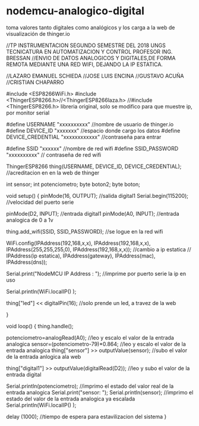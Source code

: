 # nodemcu-analogico-digital
toma valores tanto digitales como analógicos y los carga a la web de visualización de thinger.io

//TP INSTRUMENTACION SEGUNDO SEMESTRE DEL 2018 UNGS TECNICATURA EN AUTOMATIZACION Y CONTROL PROFESOR ING. BRESSAN
//ENVIO DE DATOS ANALOGICOS Y DIGITALES,DE FORMA REMOTA MEDIANTE UNA RED WIFI, DEJANDO LA IP ESTATICA.

//LAZARO EMANUEL SCHIEDA
//JOSE LUIS ENCINA
//GUSTAVO ACUÑA
//CRISTIAN CHAPARRO


#include <ESP8266WiFi.h>
#include <ThingerESP8266.h>//<ThingerESP8266laza.h>              //#include <ThingerESP8266.h> libreria original, solo se modifico para que muestre ip, por monitor serial


#define USERNAME "xxxxxxxxxx"                                    //nombre de usuario de thinger.io
#define DEVICE_ID "xxxxxxx"                                      //espacio donde cargo los datos
#define DEVICE_CREDENTIAL "xxxxxxxxxxxx"                         //contraseña para entrar 

#define SSID  "xxxxxx"                                           //nombre de red wifi
#define SSID_PASSWORD "xxxxxxxxxx"                               // contraseña de red wifi

ThingerESP8266 thing(USERNAME, DEVICE_ID, DEVICE_CREDENTIAL);    //acreditacion en en la web de thinger

int sensor;
int potenciometro;
byte boton2;
byte boton;

void setup()
{
  pinMode(16, OUTPUT);                                           //salida digital1
  Serial.begin(115200);                                          //velocidad del puerto serie
    
  pinMode(D2, INPUT);                                            //entrada digital1
  pinMode(A0, INPUT);                                            //entrada analogica de 0 a 1v
  
  thing.add_wifi(SSID, SSID_PASSWORD);                           //se logue en la red wifi
   
  WiFi.config(IPAddress(192,168,x,x), IPAddress(192,168,x,x), IPAddress(255,255,255,0), IPAddress(192,168,x,x)); //cambio a ip estatica
  //          IPAddress(ip estatica),   IPAddress(gateway),      IPAddress(mac),           IPAddress(dns));
            
  Serial.print("NodeMCU IP Address : ");                         //imprime por puerto serie la ip en uso
  
  Serial.println(WiFi.localIP() );
  
  
  thing["led"] << digitalPin(16);                                //solo prende un led, a travez de la web  
  
}

void loop() 
{
  thing.handle();
  
  potenciometro=analogRead(A0);                                  //leo y escalo el valor de la entrada analogica
  sensor=(potenciometro-79)*0.864;                               //leo y escalo el valor de la entrada analogica
  thing["sensor"] >> outputValue(sensor);                       //subo el valor de la entrada anlogica  ala web
  
  thing["digital1"] >> outputValue(digitalRead(D2));             //leo y subo el valor de la entrada digital
  
  Serial.println(potenciometro);                                 //imprimo el estado del valor real de la entrada analogica
  Serial.print("sensor: ");
  Serial.println(sensor);                                        //imprimo el estado del valor de la entrada analogica ya escalada
  Serial.println(WiFi.localIP() );
  
  delay (1000);                                                  //tiempo de espera para estavilizacion del sistema
}
